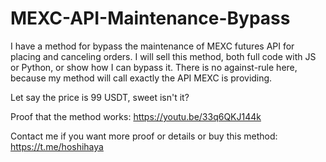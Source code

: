 # MEXC-API-Maintenance-Bypass

I have a method for bypass the maintenance of MEXC futures API for placing and canceling orders. I will sell this method, both full code with JS or Python, or show how I can bypass it.
There is no against-rule here, because my method will call exactly the API MEXC is providing.

Let say the price is 99 USDT, sweet isn't it?

Proof that the method works: https://youtu.be/33q6QKJ144k

Contact me if you want more proof or details or buy this method: https://t.me/hoshihaya
